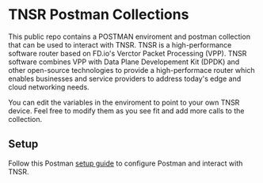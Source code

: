 # TNSR Postman Collections

This public repo contains a POSTMAN enviroment and postman collection that can be used to interact with TNSR. TNSR is a high-performance software router based on FD.io's Verctor Packet Processing (VPP). TNSR software combines VPP with Data Plane Developement Kit (DPDK) and other open-source technologies to provide a high-performace router which enables businesses and service providers to address today's edge and cloud networking needs.

You can edit the variables in the enviroment to point to your own TNSR device. Feel free to modify them as you see fit and add more calls to the collection.

## Setup

Follow this Postman [setup guide](https://docs.google.com/document/d/1w33oCwKoUSHLUPBbWhYa82eSex30UmHbZZwg9-H3sz8/edit?usp=sharing) to configure Postman and interact with TNSR.